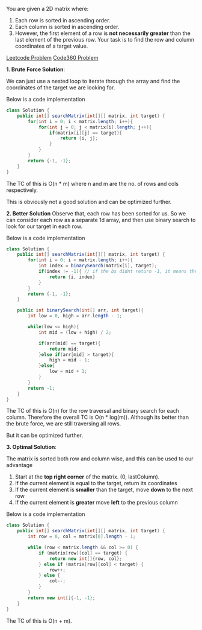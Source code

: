 You are given a 2D matrix where:

1. Each row is sorted in ascending order.
2. Each column is sorted in ascending order.
3. However, the first element of a row is **not necessarily greater** than the last element of the previous row.
Your task is to find the row and column coordinates of a target value.

[Leetcode Problem](https://leetcode.com/problems/search-a-2d-matrix-ii/)
[Code360 Problem](https://www.naukri.com/code360/problems/search-in-a-sorted-2d-matrix_6917532?utm_source=striver&utm_medium=website&utm_campaign=a_zcoursetuf&leftPanelTabValue=PROBLEM)

**1. Brute Force Solution**:

We can just use a nested loop to iterate through the array and find the coordinates of the target we are looking for.

Below is a code implementation
```java
class Solution {
    public int[] searchMatrix(int[][] matrix, int target) {
        for(int i = 0; i < matrix.length; i++){
            for(int j = 0; j < matrix[i].length; j++){
                if(matrix[i][j] == target){
                    return {i, j};
                }
            }
        }
        return {-1, -1};
    }
}
```

The TC of this is O(n * m) where n and m are the no. of rows and cols respectively.

This is obviously not a good solution and can be optimized further.


**2. Better Solution**
Observe that, each row has been sorted for us. So we can consider each row as a separate 1d array, and then use binary search to look for our target in each row.


Below is a code implementation
```java
class Solution {
    public int[] searchMatrix(int[][] matrix, int target) {
        for(int i = 0; i < matrix.length; i++){
            int index = binarySearch(matrix[i], target);
            if(index != -1){ // if the bs didnt return -1, it means the target is at this particular index in the current row
                return {i, index}
            }
        }
        return {-1, -1};
    }

    public int binarySearch(int[] arr, int target){
        int low = 0, high = arr.length - 1;

        while(low <= high){
            int mid = (low + high) / 2;

            if(arr[mid] == target){
                return mid;
            }else if(arr[mid] > target){
                high = mid - 1;
            }else{
                low = mid + 1;
            }
        }
        return -1;
    }
}
```

The TC of this is O(n) for the row traversal and binary search for each column. Therefore the overall TC is O(n * log(m)). Although its better than the brute force, we are still traversing all rows.

But it can be optimized further.

**3. Optimal Solution**:

The matrix is sorted both row and column wise, and this can be used to our advantage

1. Start at the **top right corner** of the matrix. (0, lastColumn).
2. If the current element is equal to the target, return its coordinates
3. If the current element is **smaller** than the target, move **down** to the next row
4. If the current element is **greater** move **left** to the previous column


Below is a code implementation
```java
class Solution {
    public int[] searchMatrix(int[][] matrix, int target) {
        int row = 0, col = matrix[0].length - 1;

        while (row < matrix.length && col >= 0) {
            if (matrix[row][col] == target) {
                return new int[]{row, col};
            } else if (matrix[row][col] < target) {
                row++;
            } else {
                col--;
            }
        }
        return new int[]{-1, -1};
    }
}
```

The TC of this is O(n + m).